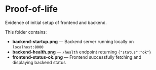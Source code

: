 # Proof-of-life

Evidence of initial setup of frontend and backend.

This folder contains:
- **backend-startup.png** — Backend server running locally on `localhost:8000`
- **backend-health.png** — `/health` endpoint returning `{"status":"ok"}`
- **frontend-status-ok.png** — Frontend successfully fetching and displaying backend status

